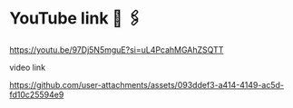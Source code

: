 # YouTube link 🔗 🖇️ 

https://youtu.be/97Dj5N5mguE?si=uL4PcahMGAhZSQTT


video link



https://github.com/user-attachments/assets/093ddef3-a414-4149-ac5d-fd10c25594e9

